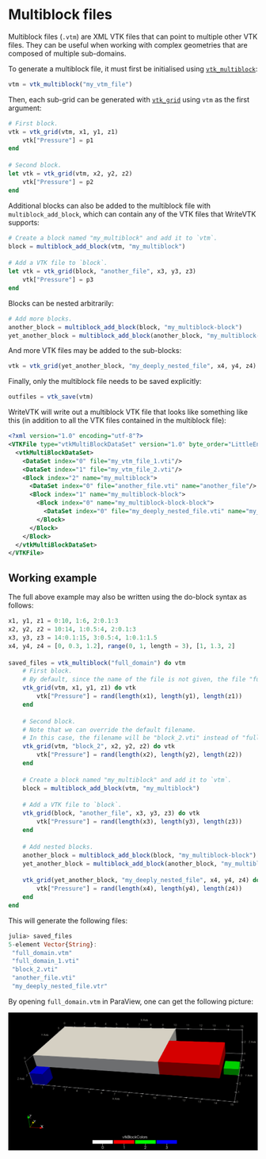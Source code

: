 # Multiblock files

Multiblock files (`.vtm`) are XML VTK files that can point to multiple other VTK
files.
They can be useful when working with complex geometries that are composed of
multiple sub-domains.

To generate a multiblock file, it must first be initialised using [`vtk_multiblock`](@ref):

``` julia
vtm = vtk_multiblock("my_vtm_file")
```

Then, each sub-grid can be generated with [`vtk_grid`](@ref) using `vtm`
as the first argument:

``` julia
# First block.
vtk = vtk_grid(vtm, x1, y1, z1)
    vtk["Pressure"] = p1
end

# Second block.
let vtk = vtk_grid(vtm, x2, y2, z2)
    vtk["Pressure"] = p2
end
```

Additional blocks can also be added to the multiblock file with
`multiblock_add_block`, which can contain any of the VTK files that WriteVTK
supports:

```julia
# Create a block named "my_multiblock" and add it to `vtm`.
block = multiblock_add_block(vtm, "my_multiblock")

# Add a VTK file to `block`.
let vtk = vtk_grid(block, "another_file", x3, y3, z3)
    vtk["Pressure"] = p3
end
```

Blocks can be nested arbitrarily:

```julia
# Add more blocks.
another_block = multiblock_add_block(block, "my_multiblock-block")
yet_another_block = multiblock_add_block(another_block, "my_multiblock-block-block")
```

And more VTK files may be added to the sub-blocks:

```julia
vtk = vtk_grid(yet_another_block, "my_deeply_nested_file", x4, y4, z4)
```

Finally, only the multiblock file needs to be saved explicitly:

``` julia
outfiles = vtk_save(vtm)
```

WriteVTK will write out a multiblock VTK file that looks like something like this (in addition to all the VTK files contained in the multiblock file):

```xml
<?xml version="1.0" encoding="utf-8"?>
<VTKFile type="vtkMultiBlockDataSet" version="1.0" byte_order="LittleEndian">
  <vtkMultiBlockDataSet>
    <DataSet index="0" file="my_vtm_file_1.vti"/>
    <DataSet index="1" file="my_vtm_file_2.vti"/>
    <Block index="2" name="my_multiblock">
      <DataSet index="0" file="another_file.vti" name="another_file"/>
      <Block index="1" name="my_multiblock-block">
        <Block index="0" name="my_multiblock-block-block">
          <DataSet index="0" file="my_deeply_nested_file.vti" name="my_deeply_nested_file"/>
        </Block>
      </Block>
    </Block>
  </vtkMultiBlockDataSet>
</VTKFile>
```

## Working example

The full above example may also be written using the do-block syntax as follows:

```julia
x1, y1, z1 = 0:10, 1:6, 2:0.1:3
x2, y2, z2 = 10:14, 1:0.5:4, 2:0.1:3
x3, y3, z3 = 14:0.1:15, 3:0.5:4, 1:0.1:1.5
x4, y4, z4 = [0, 0.3, 1.2], range(0, 1, length = 3), [1, 1.3, 2]

saved_files = vtk_multiblock("full_domain") do vtm
    # First block.
    # By default, since the name of the file is not given, the file "full_domain_1.vti" will be saved.
    vtk_grid(vtm, x1, y1, z1) do vtk
        vtk["Pressure"] = rand(length(x1), length(y1), length(z1))
    end

    # Second block.
    # Note that we can override the default filename.
    # In this case, the filename will be "block_2.vti" instead of "full_domain_2.vti".
    vtk_grid(vtm, "block_2", x2, y2, z2) do vtk
        vtk["Pressure"] = rand(length(x2), length(y2), length(z2))
    end

    # Create a block named "my_multiblock" and add it to `vtm`.
    block = multiblock_add_block(vtm, "my_multiblock")

    # Add a VTK file to `block`.
    vtk_grid(block, "another_file", x3, y3, z3) do vtk
        vtk["Pressure"] = rand(length(x3), length(y3), length(z3))
    end

    # Add nested blocks.
    another_block = multiblock_add_block(block, "my_multiblock-block")
    yet_another_block = multiblock_add_block(another_block, "my_multiblock-block-block")

    vtk_grid(yet_another_block, "my_deeply_nested_file", x4, y4, z4) do vtk
        vtk["Pressure"] = rand(length(x4), length(y4), length(z4))
    end
end
```

This will generate the following files:
```julia
julia> saved_files
5-element Vector{String}:
 "full_domain.vtm"
 "full_domain_1.vti"
 "block_2.vti"
 "another_file.vti"
 "my_deeply_nested_file.vtr"
```

By opening `full_domain.vtm` in ParaView, one can get the following picture:

![Visualisation of multiblock file](multiblock.png)
